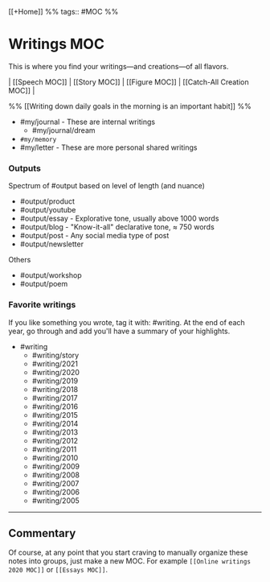 [[+Home]] %% tags:: #MOC %% 
# Writings MOC
This is where you find your writings—and creations—of all flavors. 

| [[Speech MOC]] | [[Story MOC]] | [[Figure MOC]] | [[Catch-All Creation MOC]] |

%% [[Writing down daily goals in the morning is an important habit]] %%

- #my/journal - These are internal writings
	- #my/journal/dream
- `#my/memory`
- #my/letter - These are more personal shared writings

### Outputs
Spectrum of #output based on level of length (and nuance)
- #output/product
- #output/youtube
- #output/essay - Explorative tone, usually above 1000 words
- #output/blog - "Know-it-all" declarative tone, ≈ 750 words
- #output/post - Any social media type of post
- #output/newsletter

Others
- #output/workshop 
- #output/poem

### Favorite writings
If you like something you wrote, tag it with: #writing. At the end of each year, go through and add you'll have a summary of your highlights. 
- #writing 
	- #writing/story
	- #writing/2021
	- #writing/2020 
	- #writing/2019 
	- #writing/2018 
	- #writing/2017
	- #writing/2016
	- #writing/2015 
	- #writing/2014 
	- #writing/2013 
	- #writing/2012 
	- #writing/2011 
	- #writing/2010 
	- #writing/2009
	- #writing/2008 
	- #writing/2007 
	- #writing/2006 
	- #writing/2005 

---
## Commentary
Of course, at any point that you start craving to manually organize these notes into groups, just make a new MOC. For example `[[Online writings 2020 MOC]]` or `[[Essays MOC]]`.
